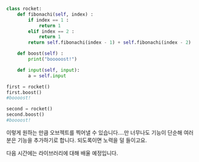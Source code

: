 ```python
class rocket:
	def fibonachi(self, index) :
		if index == 1 :
			return 1
		elif index == 2 :
			return 1
		return self.fibonachi(index - 1) + self.fibonachi(index - 2)

	def boost(self) :
		print("booooost!")

	def input(self, input):
		a = self.input

first = rocket()
first.boost()
#boooost!

second = rocket()
second.boost()
#boooost!
```

이렇게 원하는 만큼 오브젝트를 찍어낼 수 있습니다....만 너무나도 기능이 단순해 여러분은 기능을 추가하기로 합니다. 되도록이면 노력을 덜 들이고요.

다음 시간에는 라이브러리에 대해 배울 예정입니다.
